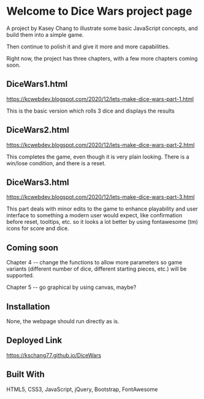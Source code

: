 # Welcome to Dice Wars project page

A project by Kasey Chang to illustrate some basic JavaScript concepts, and build them into a simple game. 

Then continue to polish it and give it more and more capabilities. 

Right now, the project has three chapters, with a few more chapters coming soon. 


## DiceWars1.html

https://kcwebdev.blogspot.com/2020/12/lets-make-dice-wars-part-1.html


This is the basic version which rolls 3 dice and displays the results



## DiceWars2.html

https://kcwebdev.blogspot.com/2020/12/lets-make-dice-wars-part-2.html

This completes the game, even though it is very plain looking. There is a win/lose condition, and there is a reset.  



## DiceWars3.html

https://kcwebdev.blogspot.com/2020/12/lets-make-dice-wars-part-3.html

This part deals with minor edits to the game to enhance playability and user interface to something a modern user would expect, like confirmation before reset, tooltips, etc. so it looks a lot better by using fontawesome (tm) icons for score and dice. 


## Coming soon

Chapter 4 -- change the functions to allow more parameters so game variants (different number of dice, different starting pieces, etc.) will be supported. 


Chapter 5 -- go graphical by using canvas, maybe? 


## Installation

None, the webpage should run directly as is. 

## Deployed Link

https://kschang77.github.io/DiceWars

## Built With

HTML5, CSS3, JavaScript, jQuery, Bootstrap, FontAwesome 
